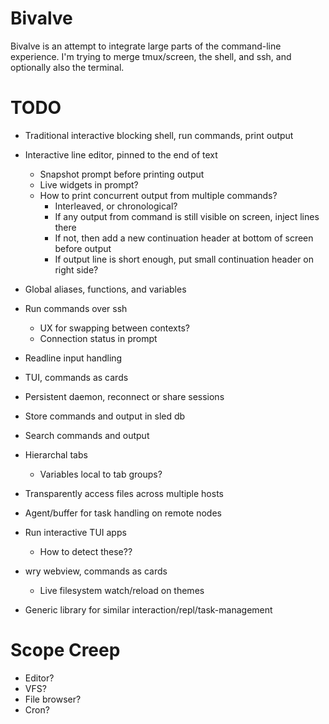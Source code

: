 # Bivalve

Bivalve is an attempt to integrate large parts of the command-line experience.  I'm trying to merge tmux/screen, the shell, and ssh, and optionally also the terminal.

# TODO
- Traditional interactive blocking shell, run commands, print output
- Interactive line editor, pinned to the end of text
    - Snapshot prompt before printing output
    - Live widgets in prompt?
    - How to print concurrent output from multiple commands?
        - Interleaved, or chronological?
        - If any output from command is still visible on screen, inject lines there
        - If not, then add a new continuation header at bottom of screen before output
        - If output line is short enough, put small continuation header on right side?
- Global aliases, functions, and variables
- Run commands over ssh
    - UX for swapping between contexts?
    - Connection status in prompt
- Readline input handling
- TUI, commands as cards
- Persistent daemon, reconnect or share sessions
- Store commands and output in sled db
- Search commands and output
- Hierarchal tabs
    - Variables local to tab groups?
- Transparently access files across multiple hosts
- Agent/buffer for task handling on remote nodes
- Run interactive TUI apps
    - How to detect these??

- wry webview, commands as cards
    - Live filesystem watch/reload on themes

- Generic library for similar interaction/repl/task-management

# Scope Creep
- Editor?
- VFS?
- File browser?
- Cron?